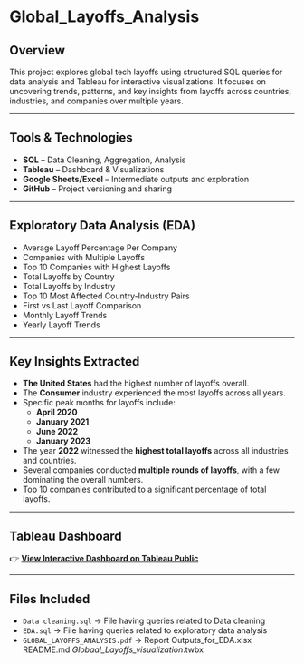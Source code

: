# Global_Layoffs_Analysis

## Overview
This project explores global tech layoffs using structured SQL queries for data analysis and Tableau for interactive visualizations. It focuses on uncovering trends, patterns, and key insights from layoffs across countries, industries, and companies over multiple years.

---

## Tools & Technologies
- **SQL** – Data Cleaning, Aggregation, Analysis
- **Tableau** – Dashboard & Visualizations
- **Google Sheets/Excel** – Intermediate outputs and exploration
- **GitHub** – Project versioning and sharing

---

## Exploratory Data Analysis (EDA)
- Average Layoff Percentage Per Company
- Companies with Multiple Layoffs
- Top 10 Companies with Highest Layoffs
- Total Layoffs by Country
- Total Layoffs by Industry
- Top 10 Most Affected Country-Industry Pairs
- First vs Last Layoff Comparison
- Monthly Layoff Trends
- Yearly Layoff Trends

---

## Key Insights Extracted
- **The United States** had the highest number of layoffs overall.
- The **Consumer** industry experienced the most layoffs across all years.
- Specific peak months for layoffs include:
  - **April 2020**
  - **January 2021**
  - **June 2022**
  - **January 2023**
- The year **2022** witnessed the **highest total layoffs** across all industries and countries.
- Several companies conducted **multiple rounds of layoffs**, with a few dominating the overall numbers.
- Top 10 companies contributed to a significant percentage of total layoffs.

---

## Tableau Dashboard
👉 **[View Interactive Dashboard on Tableau Public](https://public.tableau.com/views/_Globaal_Layoffs_visualization_/Introduction?:language=en-US&:sid=&:redirect=auth&:display_count=n&:origin=viz_share_link)**  

---

## Files Included
- `Data cleaning.sql` -> File having queries related to Data cleaning
- `EDA.sql` -> File having queries related to exploratory data analysis
- `GLOBAL_LAYOFFS_ANALYSIS.pdf` -> Report
Outputs_for_EDA.xlsx
README.md
_Globaal_Layoffs_visualization_.twbx

